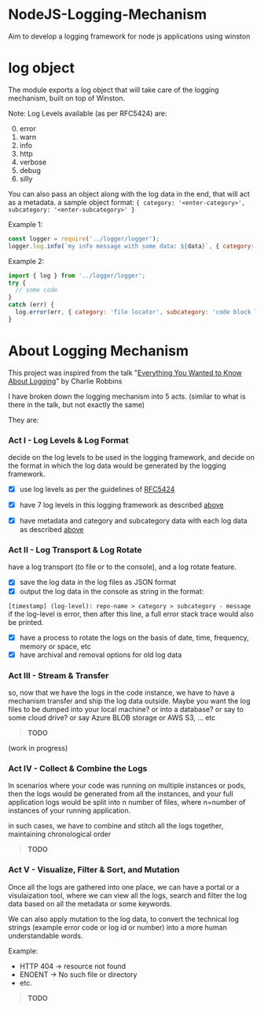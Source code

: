 # NodeJS-Logging-Mechanism
Aim to develop a logging framework for node js applications using winston

# log object

The module exports a log object that will take care of the logging mechanism, built on top of Winston.

Note: Log Levels available (as per RFC5424) are:

0. error
1. warn
2. info
3. http
4. verbose
5. debug
6. silly

You can also pass an object along with the log data in the end, that will act as a metadata.
a sample object format: `{ category: '<enter-category>', subcategory: '<enter-subcategory>' }`

Example 1:
```javascript
const logger = require('../logger/logger');
logger.log.info(`my info message with some data: ${data}`, { category: 'file locator', subcategory: 'code block locator' });
```

Example 2:
```javascript
import { log } from '../logger/logger';
try {
  // some code
}
catch (err) {
  log.error(err, { category: 'file locator', subcategory: 'code block locator' });
}
```

# About Logging Mechanism
This project was inspired from the talk "[Everything You Wanted to Know About Logging](https://www.youtube.com/watch?v=pkh3J3u-jN4&ab_channel=node.js)" by Charlie Robbins

I have broken down the logging mechanism into 5 acts. (similar to what is there in the talk, but not exactly the same)

They are:

### **Act I** - Log Levels & Log Format
decide on the log levels to be used in the logging framework, and decide on the format in which the log data would be generated by the logging framework.

- [X] use log levels as per the guidelines of [RFC5424](https://www.rfc-editor.org/rfc/rfc5424)
- [X] have 7 log levels in this logging framework as described [above](#log-object)
- [X] have metadata and category and subcategory data with each log data as described [above](#log-object)


### **Act II** - Log Transport & Log Rotate
have a log transport (to file or to the console), and a log rotate feature.

- [X] save the log data in the log files as JSON format
- [X] output the log data in the console as string in the format:

`[timestamp] (log-level): repo-name > category > subcategory - message`<br>
if the log-level is error, then after this line, a full error stack trace would also be printed. 

- [X] have a process to rotate the logs on the basis of date, time, frequency, memory or space, etc
- [X] have archival and removal options for old log data

### **Act III** - Stream & Transfer
so, now that we have the logs in the code instance, we have to have a mechanism transfer and ship the log data outside.
Maybe you want the log files to be dumped into your local machine? or into a database? or say to some cloud drive? or say Azure BLOB storage or AWS S3, ... etc

> **TODO**

(work in progress)
### **Act IV** - Collect & Combine the Logs
In scenarios where your code was running on multiple instances or pods, then the logs would be generated from all the instances, and your full application logs would be split into n number of files, where n=number of instances of your running application.

in such cases, we have to combine and stitch all the logs together, maintaining chronological order

> **TODO**

### **Act V** - Visualize, Filter & Sort, and Mutation
Once all the logs are gathered into one place, we can have a portal or a visulaization tool, where we can view all the logs, search and filter the log data based on all the metadata or some keywords.

We can also apply mutation to the log data, to convert the technical log strings (example error code or log id or number) into a more human understandable words.

Example:
- HTTP 404 -> resource not found
- ENOENT -> No such file or directory
- etc.

> **TODO**
